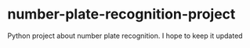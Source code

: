 # number-plate-recognition-project
Python project about number plate recognition. I hope to keep it updated
